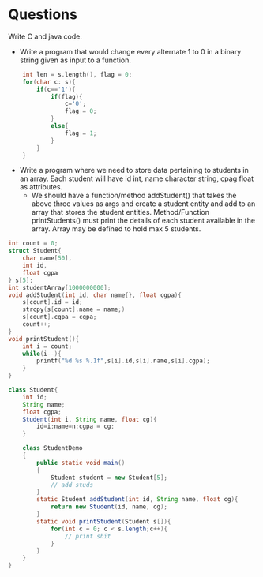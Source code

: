 # Questions

Write C and java code.

-   Write a program that would change every alternate 1 to 0 in a binary string given as input to a function.

```c
    int len = s.length(), flag = 0;
    for(char c: s){
        if(c=='1'){
            if(flag){
                c='0';
                flag = 0;
            }
            else{
                flag = 1;
            }
        }
    }
```

-   Write a program where we need to store data pertaining to students in an array. Each student will have id int, name character string, cpag float as attributes.
    -   We should have a function/method addStudent() that takes the above three values as args and create a student entity and add to an array that stores the student entities. Method/Function printStudents() must print the details of each student available in the array. Array may be defined to hold max 5 students.

```c
int count = 0;
struct Student{
    char name[50],
    int id,
    float cgpa
} s[5];
int studentArray[1000000000];
void addStudent(int id, char name{}, float cgpa){
    s[count].id = id;
    strcpy(s[count].name = name;)
    s[count].cgpa = cgpa;
    count++;
}
void printStudent(){
    int i = count;
    while(i--){
        printf("%d %s %.1f",s[i].id,s[i].name,s[i].cgpa);
    }
}

```

```java
class Student{
    int id;
    String name;
    float cgpa;
    Student(int i, String name, float cg){
        id=i;name=n;cgpa = cg;
    }

    class StudentDemo
    {
        public static void main()
        {
            Student student = new Student[5];
            // add studs
        }
        static Student addStudent(int id, String name, float cg){
            return new Student(id, name, cg);
        }
        static void printStudent(Student s[]){
            for(int c = 0; c < s.length;c++){
                // print shit
            }
        }
    }
}
```
